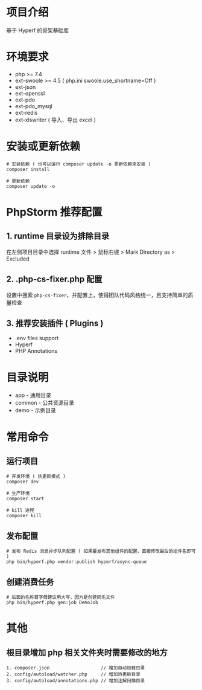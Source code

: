 # 项目介绍

基于 Hyperf 的骨架基础库

# 环境要求
 - php >= 7.4
 - ext-swoole >= 4.5 ( php.ini swoole.use_shortname=Off )
 - ext-json
 - ext-openssl
 - ext-pdo
 - ext-pdo_mysql
 - ext-redis
 - ext-xlswriter ( 导入、导出 excel )
 
# 安装或更新依赖

```
# 安装依赖 ( 也可以运行 composer update -o 更新依赖来安装 )
composer install

# 更新依赖
composer update -o
```

# PhpStorm 推荐配置

## 1. runtime 目录设为排除目录
在左侧项目目录中选择 runtime 文件 > 鼠标右键 > Mark Directory as > Excluded

## 2. .php-cs-fixer.php 配置

设置中搜索 `php-cs-fixer`，并配置上，使得团队代码风格统一，且支持简单的质量检查

## 3. 推荐安装插件 ( Plugins )

- .env files support
- Hyperf
- PHP Annotations

# 目录说明

- app - 通用目录
- common - 公共资源目录
- demo - 示例目录

# 常用命令

## 运行项目
```
# 开发环境 ( 热更新模式 )
composer dev

# 生产环境
composer start

# kill 进程
composer kill
```

## 发布配置
```
# 发布 Redis 消息异步队列配置 ( 如果要发布其他组件的配置，直接修改最后的组件名即可 )
php bin/hyperf.php vendor:publish hyperf/async-queue
```

## 创建消费任务

```
# 后面的名称首字母建议用大写，因为是创建同名文件
php bin/hyperf.php gen:job DemoJob
```

# 其他

## 根目录增加 php 相关文件夹时需要修改的地方

```
1. composer.json                   // 增加自动加载目录
2. config/autoload/watcher.php     // 增加热更新目录
3. config/autoload/annotations.php // 增加注解扫描目录
```
